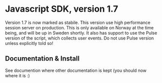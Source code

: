 # Javascript SDK, version 1.7

Version 1.7 is now marked as stabile. This version use high performance session server on production. This is only available on Norway at the time being, and will be up in Sweden shortly. It also has support to use the Pulse version of the script, which collects user events. Do not use Pulse version unless explicitly told so!

## Documentation & Install

See documention where other documentation is kept (you should now where it is :)